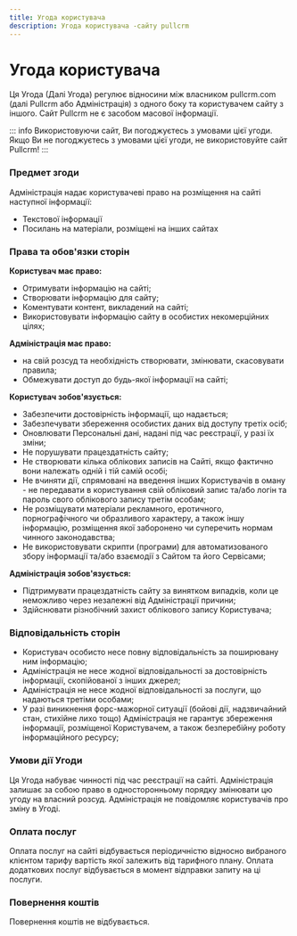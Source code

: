 ```yaml
---
title: Угода користувача
description: Угода користувача -сайту pullcrm
---
```


# Угода користувача

Ця Угода (Далі Угода) регулює відносини між власником pullcrm.com (далі Pullcrm або Адміністрація) з одного боку та користувачем сайту з іншого. Сайт Pullcrm не є засобом масової інформації.

::: info
Використовуючи сайт, Ви погоджуєтесь з умовами цієї угоди. Якщо Ви не погоджуєтесь з умовами цієї угоди, не використовуйте сайт Pullcrm!
:::

### Предмет згоди

Адміністрація надає користувачеві право на розміщення на сайті наступної інформації:
- Текстової інформації
- Посилань на матеріали, розміщені на інших сайтах

### Права та обов'язки сторін
**Користувач має право:**
- Отримувати інформацію на сайті;
- Створювати інформацію для сайту;
- Коментувати контент, викладений на сайті;
- Використовувати інформацію сайту в особистих некомерційних цілях;

**Адміністрація має право:**
- на свій розсуд та необхідність створювати, змінювати, скасовувати правила;
- Обмежувати доступ до будь-якої інформації на сайті;

**Користувач зобов'язується:**
- Забезпечити достовірність інформації, що надається;
- Забезпечувати збереження особистих даних від доступу третіх осіб;
- Оновлювати Персональні дані, надані під час реєстрації, у разі їх зміни;
- Не порушувати працездатність сайту;
- Не створювати кілька облікових записів на Сайті, якщо фактично вони належать одній і тій самій особі;
- Не вчиняти дії, спрямовані на введення інших Користувачів в оману - не передавати в користування свій обліковий запис та/або логін та пароль свого облікового запису третім особам;
- Не розміщувати матеріали рекламного, еротичного, порнографічного чи образливого характеру, а також іншу інформацію, розміщення якої заборонено чи суперечить нормам чинного законодавства;
- Не використовувати скрипти (програми) для автоматизованого збору інформації та/або взаємодії з Сайтом та його Сервісами;

**Адміністрація зобов'язується:**
- Підтримувати працездатність сайту за винятком випадків, коли це неможливо через незалежні від Адміністрації причини;
- Здійснювати різнобічний захист облікового запису Користувача;

### Відповідальність сторін
- Користувач особисто несе повну відповідальність за поширювану ним інформацію;
- Адміністрація не несе жодної відповідальності за достовірність інформації, скопійованої з інших джерел;
- Адміністрація не несе жодної відповідальності за послуги, що надаються третіми особами;
- У разі виникнення форс-мажорної ситуації (бойові дії, надзвичайний стан, стихійне лихо тощо) Адміністрація не гарантує збереження інформації, розміщеної Користувачем, а також безперебійну роботу інформаційного ресурсу;

### Умови дії Угоди
Ця Угода набуває чинності під час реєстрації на сайті.
Адміністрація залишає за собою право в односторонньому порядку змінювати цю угоду на власний розсуд.
Адміністрація не повідомляє користувачів про зміну в Угоді.

### Оплата послуг
Оплата послуг на сайті відбувається періодичністю відносно вибраного клієнтом тарифу вартість якої залежить від тарифного плану. Оплата додаткових послуг відбувається в момент відправки запиту на ці послуги.

### Повернення коштів
Повернення коштів не відбувається.